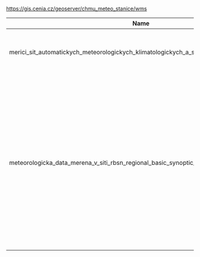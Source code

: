 https://gis.cenia.cz/geoserver/chmu_meteo_stanice/wms

|Name|Title|Abstract|
|--|--|--|
|merici_sit_automatickych_meteorologickych_klimatologickych_a_srazkomernych_stanic_chmu|Měřící síť automatických meteorologických, klimatologických a srážkoměrných stanic ČHMÚ|Vrstva automatických meteorologických, klimatologických a srážkoměrech stanic pozorujících k 30.09.2020.|
|meteorologicka_data_merena_v_siti_rbsn_regional_basic_synoptic_network|Meteorologická data měřená v síti RBSN (Regional Basic Synoptic Network)|Vrstva stanic spadajících do sítě RBSN (Regional Basic Synoptic Network) https://www.wmo.int/pages/prog/www/ois/rbsn-rbcn/rbsn-rbcn-home.htm. Pozorované prvky: teplota vzduchu (°C), rychlost a směr větru (desítky stupňů, m/s), relativní vlhkost vzduchu (%), tlak vzduchu (hPa), pokrytí oblohy oblačností v osminách jsou naměřené v časovém kroku 6 hodin, úhrn srážek (mm) a celková výška sněhové pokrývky (cm) jsou měřeny v kroku 24 hodin v 7 h místního středního slunečního času. Denní úhrny potenciální evapotranspirace travního porostu (mm) byly vypočítány modifikovaným způsobem podle algoritmu Penman-Monteith. Vstupními údaji pro výpočet byly měřené základní meteorologické prvky v podobě denních hodnot (teplota vzduchu ve °C, vypočítaný tlak vodní páry v hPa, doba slunečního svitu v h, rychlost větru v m/s) a jen orientačně srážky v mm s ohledem na určení albeda. Algoritmus výpočtu modifikovaný na naše podmínky je součástí modelu AVISO (obdoba anglického modelu MORECS).|

